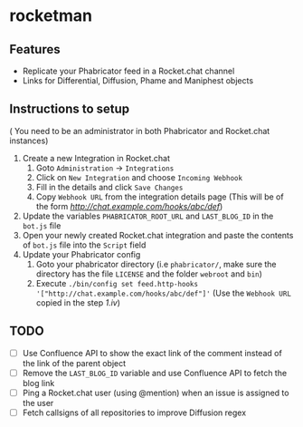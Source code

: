 # rocketman

## Features
* Replicate your Phabricator feed in a Rocket.chat channel
* Links for Differential, Diffusion, Phame and Maniphest objects

## Instructions to setup
( You need to be an administrator in both Phabricator and Rocket.chat instances)
1. Create a new Integration in Rocket.chat
    1. Goto `Administration` -> `Integrations`
    2. Click on `New Integration` and choose `Incoming Webhook`
    3. Fill in the details and click `Save Changes`
    4. Copy `Webhook URL` from the integration details page (This will be of the form *http://chat.example.com/hooks/abc/def*)
2. Update the variables `PHABRICATOR_ROOT_URL` and `LAST_BLOG_ID` in the `bot.js` file
3. Open your newly created Rocket.chat integration and paste the contents of `bot.js` file into the `Script` field
4. Update your Phabricator config
    1. Goto your phabricator directory (i.e `phabricator/`, make sure the directory has the file `LICENSE` and the folder `webroot` and `bin`)
    2. Execute `./bin/config set feed.http-hooks '["http://chat.example.com/hooks/abc/def"]'` (Use the `Webhook URL` copied in the step *1.iv*)

## TODO
* [ ] Use Confluence API to show the exact link of the comment instead of the link of the parent object
* [ ] Remove the `LAST_BLOG_ID` variable and use Confluence API to fetch the blog link
* [ ] Ping a Rocket.chat user (using @mention) when an issue is assigned to the user
* [ ] Fetch callsigns of all repositories to improve Diffusion regex
